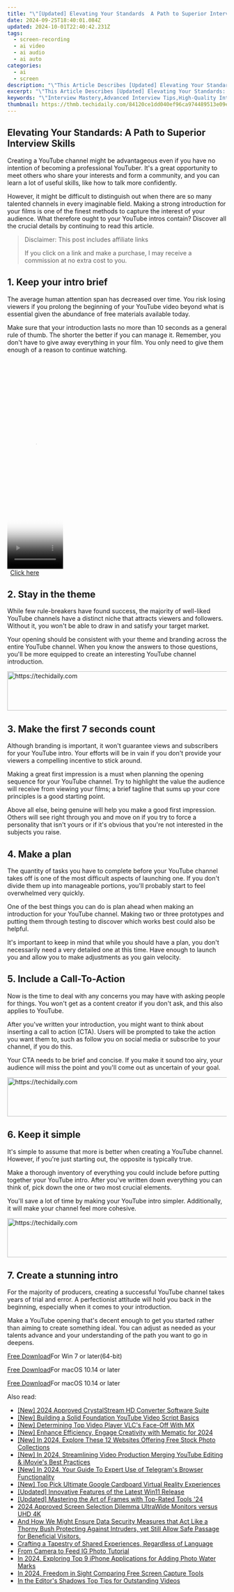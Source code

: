 ```yaml
---
title: "\"[Updated] Elevating Your Standards  A Path to Superior Interview Skills\""
date: 2024-09-25T18:40:01.084Z
updated: 2024-10-01T22:40:42.231Z
tags: 
  - screen-recording
  - ai video
  - ai audio
  - ai auto
categories: 
  - ai
  - screen
description: "\"This Article Describes [Updated] Elevating Your Standards: A Path to Superior Interview Skills\""
excerpt: "\"This Article Describes [Updated] Elevating Your Standards: A Path to Superior Interview Skills\""
keywords: "\"Interview Mastery,Advanced Interview Tips,High-Quality Interviews,Excellent Interview Strategies,Interview Skills Enhancement,Top Interview Techniques,Elevate Interview Game\""
thumbnail: https://thmb.techidaily.com/84120ce1dd040ef96ca974489513e09e6fd38ddc4b035ddddd4021d7d15c6c74.jpg
---
```


## Elevating Your Standards: A Path to Superior Interview Skills

Creating a YouTube channel might be advantageous even if you have no intention of becoming a professional YouTuber. It's a great opportunity to meet others who share your interests and form a community, and you can learn a lot of useful skills, like how to talk more confidently.

However, it might be difficult to distinguish out when there are so many talented channels in every imaginable field. Making a strong introduction for your films is one of the finest methods to capture the interest of your audience. What therefore ought to your YouTube intros contain? Discover all the crucial details by continuing to read this article.

>  Disclaimer: This post includes affiliate links
>
>  If you click on a link and make a purchase, I may receive a commission at no extra cost to you.
>

## 1\. Keep your intro brief

The average human attention span has decreased over time. You risk losing viewers if you prolong the beginning of your YouTube video beyond what is essential given the abundance of free materials available today.

Make sure that your introduction lasts no more than 10 seconds as a general rule of thumb. The shorter the better if you can manage it. Remember, you don't have to give away everything in your film. You only need to give them enough of a reason to continue watching.

<!-- affiliate ads begin -->
<span id="1977023">
					<video width="128" height="480" style="cursor:pointer"
           poster="//a.impactradius-go.com/display-clicktoplayimage/1977023.png"
           onclick="if(!this.playClicked){this.play();this.setAttribute('controls',true);this.playClicked=true;}">
	   <source src="//a.impactradius-go.com/display-ad/22993-1977023">
	   <img src="//a.impactradius-go.com/display-clicktoplayimage/1977023.png" style="border: none; height: 100%; width: 100%; object-fit: contain">
	</video>
	<div style="width:80px;text-align:center"><a href="javascript:window.open(decodeURIComponent('https%3A%2F%2Fhomestyler.sjv.io%2Fc%2F5597632%2F1977023%2F22993'), '_blank');void(0);">Click here</a></div>
</span>
<img height="0" width="0" src="https://imp.pxf.io/i/5597632/1977023/22993" style="position:absolute;visibility:hidden;" border="0" />
<!-- affiliate ads end -->

## 2\. Stay in the theme

While few rule-breakers have found success, the majority of well-liked YouTube channels have a distinct niche that attracts viewers and followers. Without it, you won't be able to draw in and satisfy your target market.

Your opening should be consistent with your theme and branding across the entire YouTube channel. When you know the answers to those questions, you'll be more equipped to create an interesting YouTube channel introduction.

<!-- affiliate ads begin -->
<a href="https://ephamedtechinc.pxf.io/c/5597632/2126493/26400" target="_top" id="2126493">
  <img src="//a.impactradius-go.com/display-ad/26400-2126493" border="0" alt="https://techidaily.com" width="640" height="90"/>
</a>
<img height="0" width="0" src="https://ephamedtechinc.pxf.io/i/5597632/2126493/26400" style="position:absolute;visibility:hidden;" border="0" />
<!-- affiliate ads end -->

## 3\. Make the first 7 seconds count

Although branding is important, it won't guarantee views and subscribers for your YouTube intro. Your efforts will be in vain if you don't provide your viewers a compelling incentive to stick around.

Making a great first impression is a must when planning the opening sequence for your YouTube channel. Try to highlight the value the audience will receive from viewing your films; a brief tagline that sums up your core principles is a good starting point.

Above all else, being genuine will help you make a good first impression. Others will see right through you and move on if you try to force a personality that isn't yours or if it's obvious that you're not interested in the subjects you raise.

## 4\. Make a plan

The quantity of tasks you have to complete before your YouTube channel takes off is one of the most difficult aspects of launching one. If you don't divide them up into manageable portions, you'll probably start to feel overwhelmed very quickly.

One of the best things you can do is plan ahead when making an introduction for your YouTube channel. Making two or three prototypes and putting them through testing to discover which works best could also be helpful.

It's important to keep in mind that while you should have a plan, you don't necessarily need a very detailed one at this time. Have enough to launch you and allow you to make adjustments as you gain velocity.

## 5\. Include a Call-To-Action

Now is the time to deal with any concerns you may have with asking people for things. You won't get as a content creator if you don't ask, and this also applies to YouTube.

After you've written your introduction, you might want to think about inserting a call to action (CTA). Users will be prompted to take the action you want them to, such as follow you on social media or subscribe to your channel, if you do this.

Your CTA needs to be brief and concise. If you make it sound too airy, your audience will miss the point and you'll come out as uncertain of your goal.

<!-- affiliate ads begin -->
<a href="https://appsumo.8odi.net/c/5597632/2043855/7443" target="_top" id="2043855">
  <img src="//a.impactradius-go.com/display-ad/7443-2043855" border="0" alt="https://techidaily.com" width="728" height="90"/>
</a>
<img height="0" width="0" src="https://appsumo.8odi.net/i/5597632/2043855/7443" style="position:absolute;visibility:hidden;" border="0" />
<!-- affiliate ads end -->

## 6\. Keep it simple

It's simple to assume that more is better when creating a YouTube channel. However, if you're just starting out, the opposite is typically true.

Make a thorough inventory of everything you could include before putting together your YouTube intro. After you've written down everything you can think of, pick down the one or two most crucial elements.

You'll save a lot of time by making your YouTube intro simpler. Additionally, it will make your channel feel more cohesive.

<!-- affiliate ads begin -->
<a href="https://appsumo.8odi.net/c/5597632/2082527/7443" target="_top" id="2082527">
  <img src="//a.impactradius-go.com/display-ad/7443-2082527" border="0" alt="https://techidaily.com" width="728" height="90"/>
</a>
<img height="0" width="0" src="https://appsumo.8odi.net/i/5597632/2082527/7443" style="position:absolute;visibility:hidden;" border="0" />
<!-- affiliate ads end -->

## 7\. Create a stunning intro

For the majority of producers, creating a successful YouTube channel takes years of trial and error. A perfectionist attitude will hold you back in the beginning, especially when it comes to your introduction.

Make a YouTube opening that's decent enough to get you started rather than aiming to create something ideal. You can adjust as needed as your talents advance and your understanding of the path you want to go in deepens.

[Free Download](https://tools.techidaily.com/wondershare/filmora/download/)For Win 7 or later(64-bit)

[Free Download](https://tools.techidaily.com/wondershare/filmora/download/)For macOS 10.14 or later

[Free Download](https://tools.techidaily.com/wondershare/filmora/download/)For macOS 10.14 or later

<ins class="adsbygoogle"
     style="display:block"
     data-ad-format="autorelaxed"
     data-ad-client="ca-pub-7571918770474297"
     data-ad-slot="1223367746"></ins>

<ins class="adsbygoogle"
     style="display:block"
     data-ad-format="autorelaxed"
     data-ad-client="ca-pub-7571918770474297"
     data-ad-slot="1223367746"></ins>



<ins class="adsbygoogle"
     style="display:block"
     data-ad-client="ca-pub-7571918770474297"
     data-ad-slot="8358498916"
     data-ad-format="auto"
     data-full-width-responsive="true"></ins>


<span class="atpl-alsoreadstyle">Also read:</span>
<div><ul>
<li><a href="https://article-knowledge.techidaily.com/new-2024-approved-crystalstream-hd-converter-software-suite/"><u>[New] 2024 Approved CrystalStream HD Converter Software Suite</u></a></li>
<li><a href="https://youtube-videos.techidaily.com/new-building-a-solid-foundation-youtube-video-script-basics/"><u>[New] Building a Solid Foundation YouTube Video Script Basics</u></a></li>
<li><a href="https://article-knowledge.techidaily.com/new-determining-top-video-player-vlcs-face-off-with-mx/"><u>[New] Determining Top Video Player VLC's Face-Off With MX</u></a></li>
<li><a href="https://article-knowledge.techidaily.com/new-enhance-efficiency-engage-creativity-with-mematic-for-2024/"><u>[New] Enhance Efficiency, Engage Creativity with Mematic for 2024</u></a></li>
<li><a href="https://fox-helps.techidaily.com/new-in-2024-explore-these-12-websites-offering-free-stock-photo-collections/"><u>[New] In 2024, Explore These 12 Websites Offering Free Stock Photo Collections</u></a></li>
<li><a href="https://youtube-web.techidaily.com/n-2024-streamlining-video-production-merging-youtube-editing-and-imovies-best-practices/"><u>[New] In 2024, Streamlining Video Production Merging YouTube Editing & iMovie's Best Practices</u></a></li>
<li><a href="https://article-knowledge.techidaily.com/new-in-2024-your-guide-to-expert-use-of-telegrams-browser-functionality/"><u>[New] In 2024, Your Guide To Expert Use of Telegram's Browser Functionality</u></a></li>
<li><a href="https://article-knowledge.techidaily.com/new-top-pick-ultimate-google-cardboard-virtual-reality-experiences/"><u>[New] Top Pick Ultimate Google Cardboard Virtual Reality Experiences</u></a></li>
<li><a href="https://article-knowledge.techidaily.com/updated-innovative-features-of-the-latest-win11-release/"><u>[Updated] Innovative Features of the Latest Win11 Release</u></a></li>
<li><a href="https://article-knowledge.techidaily.com/updated-mastering-the-art-of-frames-with-top-rated-tools-24/"><u>[Updated] Mastering the Art of Frames with Top-Rated Tools '24</u></a></li>
<li><a href="https://fox-boxes.techidaily.com/2024-approved-screen-selection-dilemma-ultrawide-monitors-versus-uhd-4k/"><u>2024 Approved Screen Selection Dilemma UltraWide Monitors versus UHD 4K</u></a></li>
<li><a href="https://buynow-info.techidaily.com/and-how-we-might-ensure-data-security-measures-that-act-like-a-thorny-bush-protecting-against-intruders-yet-still-allow-safe-passage-for-beneficial-visitors6/"><u>And How We Might Ensure Data Security Measures that Act Like a Thorny Bush Protecting Against Intruders, yet Still Allow Safe Passage for Beneficial Visitors.</u></a></li>
<li><a href="https://mondly-stories.techidaily.com/crafting-a-tapestry-of-shared-experiences-regardless-of-language/"><u>Crafting a Tapestry of Shared Experiences, Regardless of Language</u></a></li>
<li><a href="https://extra-information.techidaily.com/from-camera-to-feed-ig-photo-tutorial/"><u>From Camera to Feed IG Photo Tutorial</u></a></li>
<li><a href="https://fox-http.techidaily.com/in-2024-exploring-top-9-iphone-applications-for-adding-photo-water-marks/"><u>In 2024, Exploring Top 9 iPhone Applications for Adding Photo Water Marks</u></a></li>
<li><a href="https://screen-sharing-recording.techidaily.com/in-2024-freedom-in-sight-comparing-free-screen-capture-tools/"><u>In 2024, Freedom in Sight Comparing Free Screen Capture Tools</u></a></li>
<li><a href="https://article-knowledge.techidaily.com/in-the-editors-shadows-top-tips-for-outstanding-videos/"><u>In the Editor's Shadows Top Tips for Outstanding Videos</u></a></li>
</ul></div>

